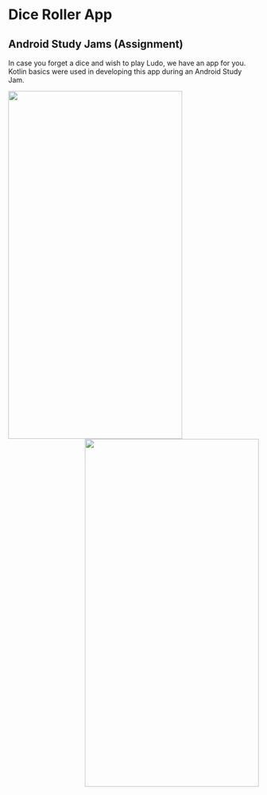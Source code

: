 # Dice Roller App
## Android Study Jams (Assignment)
In case you forget a dice and wish to play Ludo, we have an app for you. <br>
Kotlin basics were used in developing this app during an Android Study Jam.

<img src="https://user-images.githubusercontent.com/77115663/173189202-c4ee52d4-d7d4-456e-a140-4b7875da3a61.jpeg" height=700 width=350 align="left">
<img src="https://user-images.githubusercontent.com/77115663/173189209-1d6bcf4d-5593-4467-9e59-020020a5df3e.jpeg"  height=700 width=350 align="right">


